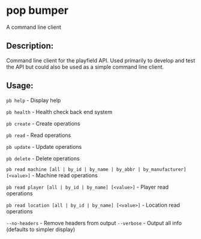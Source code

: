 pop bumper
==========
A command line client

Description:
------------
Command line client for the playfield API.  Used primarily to develop and test the API but could also be used as a 
simple command line client.

Usage:
------
`pb help` - Display help

`pb health` - Health check back end system

`pb create` - Create operations

`pb read` - Read operations

`pb update` - Update operations

`pb delete` - Delete operations

`pb read machine [all | by_id | by_name | by_abbr | by_manufacturer] [<value>]` - Machine read operations

`pb read player [all | by_id | by_name] [<value>]` - Player read operations

`pb read location [all | by_id | by_name] [<value>]` - Location read operations

`--no-headers` - Remove headers from output
`--verbose` - Output all info (defaults to simpler display)